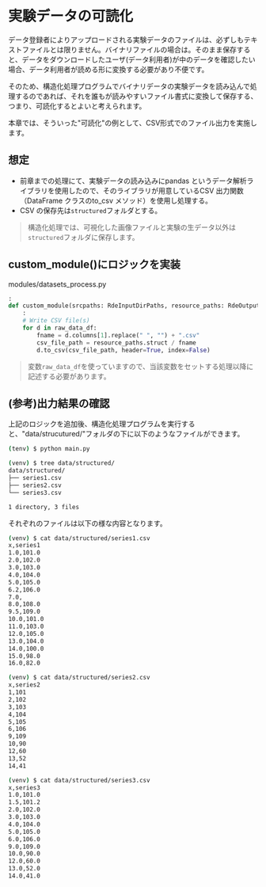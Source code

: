 <div class="page" />

# 実験データの可読化

データ登録者によりアップロードされる実験データのファイルは、必ずしもテキストファイルとは限りません。バイナリファイルの場合は。そのまま保存すると、データをダウンロードしたユーザ(データ利用者)が中のデータを確認したい場合、データ利用者が読める形に変換する必要があり不便です。

そのため、構造化処理プログラムでバイナリデータの実験データを読み込んで処理するのであれば、それを誰もが読みやすいファイル書式に変換して保存する、つまり、可読化するとよいと考えられます。

本章では、そういった"可読化"の例として、CSV形式でのファイル出力を実施します。

## 想定

* 前章までの処理にて、実験データの読み込みにpandas というデータ解析ライブラリを使用したので、そのライブラリが用意しているCSV 出力関数（DataFrame クラスのto_csv メソッド）を使用し処理する。
* CSV の保存先は`structured`フォルダとする。

> 構造化処理では、可視化した画像ファイルと実験の生データ以外は`structured`フォルダに保存します。

## custom_module()にロジックを実装

modules/datasets_process.py 

```python
:
def custom_module(srcpaths: RdeInputDirPaths, resource_paths: RdeOutputResourcePath) -> None:
    :
    # Write CSV file(s)
    for d in raw_data_df:
        fname = d.columns[1].replace(" ", "") + ".csv"
        csv_file_path = resource_paths.struct / fname
        d.to_csv(csv_file_path, header=True, index=False)
```

> 変数`raw_data_df`を使っていますので、当該変数をセットする処理以降に記述する必要があります。

## (参考)出力結果の確認

上記のロジックを追加後、構造化処理プログラムを実行すると、"data/strucutured/"フォルダの下に以下のようなファイルができます。

```bash
(tenv) $ python main.py

(venv) $ tree data/structured/
data/structured/
├── series1.csv
├── series2.csv
└── series3.csv

1 directory, 3 files
```

それぞれのファイルは以下の様な内容となります。

```bash
(venv) $ cat data/structured/series1.csv 
x,series1
1.0,101.0
2.0,102.0
3.0,103.0
4.0,104.0
5.0,105.0
6.2,106.0
7.0,
8.0,108.0
9.5,109.0
10.0,101.0
11.0,103.0
12.0,105.0
13.0,104.0
14.0,100.0
15.0,98.0
16.0,82.0

(venv) $ cat data/structured/series2.csv 
x,series2
1,101
2,102
3,103
4,104
5,105
6,106
9,109
10,90
12,60
13,52
14,41

(venv) $ cat data/structured/series3.csv 
x,series3
1.0,101.0
1.5,101.2
2.0,102.0
3.0,103.0
4.0,104.0
5.0,105.0
6.0,106.0
9.0,109.0
10.0,90.0
12.0,60.0
13.0,52.0
14.0,41.0
```

